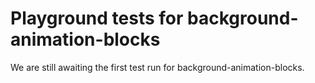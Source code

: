 # Playground tests for background-animation-blocks
We are still awaiting the first test run for background-animation-blocks.
